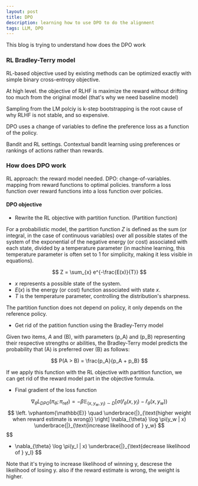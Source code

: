```yaml
---
layout: post
title: DPO
description: learning how to use DPO to do the alignment
tags: LLM, DPO
---
```


This blog is trying to understand how does the DPO work

### RL Bradley-Terry model

RL-based objective used by existing methods can be optimized exactly with simple 
binary cross-entropy objective. 

At high level. the objective of RLHF is maximize the reward without drifting too much 
from the original model (that's why we need baseline model)

Sampling from the LM polciy is k-step bootstrapping is the root cause of why RLHF is not stable, and so expensive.

DPO uses a change of variables to define the preference loss as a function of the policy.

Bandit and RL settings. Contextual bandit learning using preferences or rankings of actions rather than rewards.

### How does DPO work

RL approach: the reward model needed.
DPO: change-of-variables. mapping from reward functions to optimal policies. transform a loss function 
over reward functions into a loss function over policies. 

#### DPO objective

- Rewrite the RL objective with partition function. (Partition function)

For a probabilistic model, the partition function $Z$ is defined as the sum (or integral, in the case of continuous variables) over all possible states of the system of the exponential of the negative energy (or cost) associated with each state, divided by a temperature parameter (in machine learning, this temperature parameter is often set to 1 for simplicity, making it less visible in equations).

$$
Z = \sum_{x} e^{-\frac{E(x)}{T}}
$$

- $x$ represents a possible state of the system.
- $E(x)$ is the energy (or cost) function associated with state $x$.
- $T$ is the temperature parameter, controlling the distribution's sharpness.

The partition function does not depend on policy, it only depends on the reference policy.

- Get rid of the patition function using the Bradley-Terry model

Given two items, $A$ and \(B\), with parameters \(p_A\) and \(p_B\) representing their respective strengths or abilities, the Bradley-Terry model predicts the probability that \(A\) is preferred over \(B\) as follows:

$$
P(A > B) = \frac{p_A}{p_A + p_B}
$$


If we apply this function with the RL objective with partition function, we can get rid of the reward model part in the objective formula.

- Final gradient of the loss function

$$
\nabla_{\theta}L_{DPO}(\pi_{\theta}; \pi_{\text{ref}}) = - \beta \mathbb{E}_{(x,y_w,y_l) \sim D} \left[ \sigma(\hat{r}_{\theta}(x, y_l) - \hat{r}_{\theta}(x, y_w)) \right.
$$
$$
\left. \vphantom{\mathbb{E}} \quad \underbrace{|}_{\text{higher weight when reward estimate is wrong}} \right] \nabla_{\theta} \log \pi(y_w | x) \underbrace{|}_{\text{increase likelihood of } y_w}
$$
$$
- \nabla_{\theta} \log \pi(y_l | x) \underbrace{|}_{\text{decrease likelihood of } y_l}
$$

Note that it's trying to increase likelihood of winning y, descrese the likelihood of losing y. also if the reward estimate is wrong, the weight is higher. 
